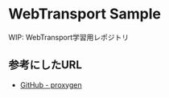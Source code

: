 # WebTransport Sample
WIP: WebTransport学習用レポジトリ

## 参考にしたURL
- [GitHub - proxygen](https://github.com/facebook/proxygen)
